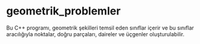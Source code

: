 # geometrik_problemler
 Bu C++ programı, geometrik şekilleri temsil eden sınıflar içerir ve bu sınıflar aracılığıyla noktalar, doğru parçaları, daireler ve üçgenler oluşturulabilir. 
